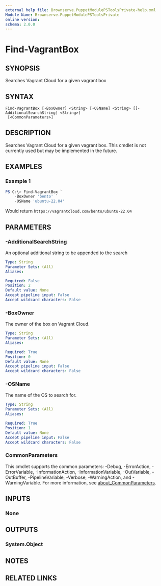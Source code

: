 ```yaml
---
external help file: Brownserve.PuppetModulePSToolsPrivate-help.xml
Module Name: Brownserve.PuppetModulePSToolsPrivate
online version:
schema: 2.0.0
---
```


# Find-VagrantBox

## SYNOPSIS
Searches Vagrant Cloud for a given vagrant box

## SYNTAX

```
Find-VagrantBox [-BoxOwner] <String> [-OSName] <String> [[-AdditionalSearchString] <String>]
 [<CommonParameters>]
```

## DESCRIPTION
Searches Vagrant Cloud for a given vagrant box. This cmdlet is not currently used but may be implemented in the future.

## EXAMPLES

### Example 1
```powershell
PS C:\> Find-VagrantBox `
    -BoxOwner 'bento' `
    -OSName 'ubuntu-22.04'
```

Would return `https://vagrantcloud.com/bento/ubuntu-22.04`

## PARAMETERS

### -AdditionalSearchString
An optional additional string to be appended to the search

```yaml
Type: String
Parameter Sets: (All)
Aliases:

Required: False
Position: 2
Default value: None
Accept pipeline input: False
Accept wildcard characters: False
```

### -BoxOwner
The owner of the box on Vagrant Cloud.

```yaml
Type: String
Parameter Sets: (All)
Aliases:

Required: True
Position: 0
Default value: None
Accept pipeline input: False
Accept wildcard characters: False
```

### -OSName
The name of the OS to search for.

```yaml
Type: String
Parameter Sets: (All)
Aliases:

Required: True
Position: 1
Default value: None
Accept pipeline input: False
Accept wildcard characters: False
```

### CommonParameters
This cmdlet supports the common parameters: -Debug, -ErrorAction, -ErrorVariable, -InformationAction, -InformationVariable, -OutVariable, -OutBuffer, -PipelineVariable, -Verbose, -WarningAction, and -WarningVariable. For more information, see [about_CommonParameters](http://go.microsoft.com/fwlink/?LinkID=113216).

## INPUTS

### None
## OUTPUTS

### System.Object
## NOTES

## RELATED LINKS
